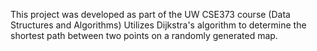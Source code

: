 This project was developed as part of the UW CSE373 course (Data Structures and Algorithms)
Utilizes Dijkstra's algorithm to determine the shortest path between two points on a randomly generated map.
